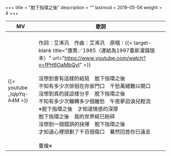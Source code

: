 +++
title = "脫下指環之後"
description = ""
lastmod = 2019-05-06
weight = 4
+++

MV  | 歌詞  
--------------|-------
{{< youtube _lqIpYq-A4M >}}|<br/>作詞：艾浠汎　作曲：艾浠汎　原唱：{{< target-blank title="康喬／1985（連結為1997重新灌錄版本）" url="https://www.youtube.com/watch?v=fPH8OaMbQyI" >}}<br/><br/>沒想到會有這樣的結局　脫下指環之後<br/>不知有多少次徘徊在你家門口　千愁萬緒難以開口<br/>沒想到真的就這樣分手　脫下指環之後<br/>不知有多少次輾轉多少個離愁　午夜夢迴淚兒輕流<br/>※脫下指環之後　才知道情感的深厚<br/>脫下指環之後　我的世界經已粉碎<br/>沒想到一個錯誤的抉擇　脫下指環之後<br/>才知道心裡頭劃了千百個傷口　驀然回首你已遠走<br/><br/>重複※

